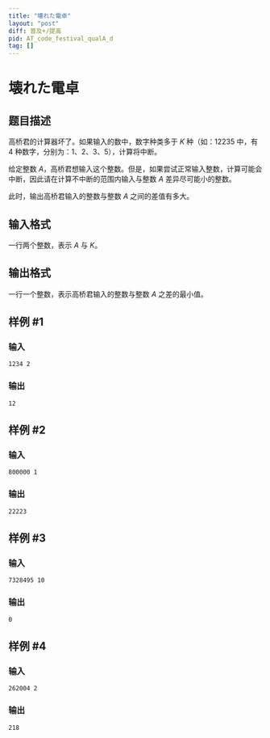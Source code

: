 ```yaml
---
title: "壊れた電卓"
layout: "post"
diff: 普及+/提高
pid: AT_code_festival_qualA_d
tag: []
---
```


# 壊れた電卓

## 题目描述

高桥君的计算器坏了。如果输入的数中，数字种类多于 $K$ 种（如：$12235$ 中，有 $4$ 种数字，分别为：$1$、$2$、$3$、$5$），计算将中断。

给定整数 $A$，高桥君想输入这个整数。但是，如果尝试正常输入整数，计算可能会中断，因此请在计算不中断的范围内输入与整数 $A$ 差异尽可能小的整数。

此时，输出高桥君输入的整数与整数 $A$ 之间的差值有多大。

## 输入格式

一行两个整数，表示 $A$ 与 $K$。

## 输出格式

一行一个整数，表示高桥君输入的整数与整数 $A$ 之差的最小值。

## 样例 #1

### 输入

```
1234 2
```

### 输出

```
12
```

## 样例 #2

### 输入

```
800000 1
```

### 输出

```
22223
```

## 样例 #3

### 输入

```
7328495 10
```

### 输出

```
0
```

## 样例 #4

### 输入

```
262004 2
```

### 输出

```
218
```

